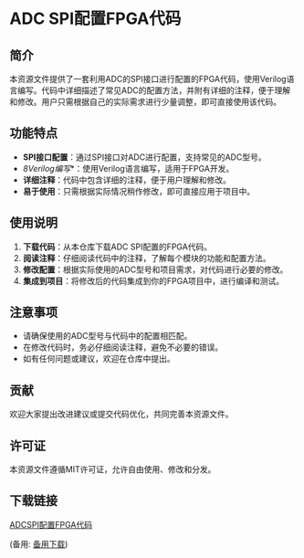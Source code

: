  # ADC SPI配置FPGA代码

 ## 简介
 本资源文件提供了一套利用ADC的SPI接口进行配置的FPGA代码，使用Verilog语言编写。代码中详细描述了常见ADC的配置方法，并附有详细的注释，便于理解和修改。用户只需根据自己的实际需求进行少量调整，即可直接使用该代码。

 ## 功能特点
 - **SPI接口配置**：通过SPI接口对ADC进行配置，支持常见的ADC型号。
 - *8Verilog编写**：使用Verilog语言编写，适用于FPGA开发。
 - **详细注释**：代码中包含详细的注释，便于用户理解和修改。
 - **易于使用**：只需根据实际情况稍作修改，即可直接应用于项目中。

 ## 使用说明
 1. **下载代码**：从本仓库下载ADC SPI配置的FPGA代码。
 2. **阅读注释**：仔细阅读代码中的注释，了解每个模块的功能和配置方法。
 3. **修改配置**：根据实际使用的ADC型号和项目需求，对代码进行必要的修改。
 4. **集成到项目**：将修改后的代码集成到你的FPGA项目中，进行编译和测试。

 ## 注意事项
 - 请确保使用的ADC型号与代码中的配置相匹配。
 - 在修改代码时，务必仔细阅读注释，避免不必要的错误。
 - 如有任何问题或建议，欢迎在仓库中提出。

 ## 贡献
 欢迎大家提出改进建议或提交代码优化，共同完善本资源文件。

 ## 许可证
 本资源文件遵循MIT许可证，允许自由使用、修改和分发。

 ## 下载链接
 [ADCSPI配置FPGA代码](https://pan.quark.cn/s/18cdab269840) 

 (备用: [备用下载](https://pan.baidu.com/s/1xicleGTJE-H-q_SykUgtxA?pwd=1234))
